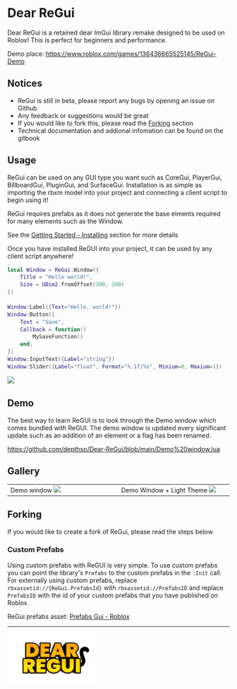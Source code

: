 # Dear ReGui
Dear ReGui is a retained dear ImGui library remake designed to be used on Roblox!
This is perfect for beginners and performance.

Demo place: https://www.roblox.com/games/136436665525145/ReGui-Demo

## Notices
- ReGui is still in beta, please report any bugs by opening an issue on Github
- Any feedback or suggestions would be great
- If you would like to fork this, please read the [Forking](#forking) section
- Technical documentation and addional infomation can be found on the gitbook
  
## Usage
ReGui can be used on any GUI type you want such as CoreGui, PlayerGui, BillboardGui, PluginGui, and SurfaceGui.
Installation is as simple as importing the rbxm model into your project and connecting a client script to begin using it!

ReGui requires prefabs as it does not generate the base elments required for many elements such as the Window.

See the [Getting Started - Installing](https://depso.gitbook.io/regui/getting-started/installing) section for more details

Once you have installed ReGUI into your project, it can be used by any client script anywhere!
```lua
local Window = ReGui:Window({
	Title = "Hello world!",
	Size = UDim2.fromOffset(300, 200)
})

Window:Label({Text="Hello, world!"})
Window:Button({
	Text = "Save",
	Callback = function()
		MySaveFunction()
	end,
})
Window:InputText({Label="string"})
Window:Slider({Label="float", Format="%.1f/%s", Minium=0, Maxium=1})
```

<img src="https://github.com/user-attachments/assets/9181571f-39c3-42bc-8677-3a433c92e6e3" width="400px">

## Demo
The best way to learn ReGUI is to look through the Demo window which comes bundled with ReGUI.
The demo window is updated every significant update such as an addition of an element or a flag has been renamed.

https://github.com/depthso/Dear-ReGui/blob/main/Demo%20window.lua

## Gallery
<table>
	<tr>
		<td width="600">
			Demo window
			<img src="https://github.com/user-attachments/assets/0b9028a1-4615-4ddb-a2cc-0068653f562e">
		</td>
		<td width="600">
			Demo Window + Light Theme
			<img src="https://github.com/user-attachments/assets/2c6eab9a-83c9-4b1b-b589-f9debbe21d84">
		</td>
	</tr>
</table>

## Forking
If you would like to create a fork of ReGui, please read the steps below

### Custom Prefabs
Using custom prefabs with ReGUI is very simple. 
To use custom prefabs you can point the library's `Prefabs` to the custom prefabs in the `:Init` call. For externally using custom prefabs, replace `rbxassetid://{ReGui.PrefabsId}` with `rbxassetid://PrefabsID` and replace `PrefabsID` with the id of your custom prefabs that you have published on Roblox.

ReGui prefabs asset: [Prefabs Gui - Roblox](https://create.roblox.com/store/asset/71968920594655)

---
<img src="/docs/images/Dear ReGui.png" width="40%">
